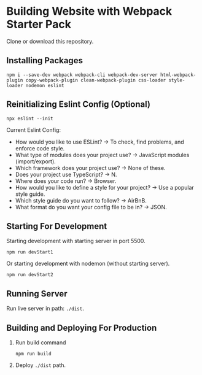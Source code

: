 # Building Website with Webpack Starter Pack
Clone or download this repository.
## Installing Packages
```
npm i --save-dev webpack webpack-cli webpack-dev-server html-webpack-plugin copy-webpack-plugin clean-webpack-plugin css-loader style-loader nodemon eslint
```
## Reinitializing Eslint Config (Optional)
```
npx eslint --init
```
Current Eslint Config:
- How would you like to use ESLint? -> To check, find problems, and enforce code style.
- What type of modules does your project use? -> JavaScript modules (import/export).
- Which framework does your project use? -> None of these.
- Does your project use TypeScript? -> N.
- Where does your code run? -> Browser.
- How would you like to define a style for your project? -> Use a popular style guide.
- Which style guide do you want to follow? -> AirBnB.
- What format do you want your config file to be in? -> JSON.

## Starting For Development
Starting development with starting server in port 5500.
```
npm run devStart1
```
Or starting development with nodemon (without starting server).
```
npm run devStart2
```

## Running Server
Run live server in path: ```./dist```.

## Building and Deploying For Production
1. Run build command
   ```
   npm run build
   ```
2. Deploy ```./dist``` path.